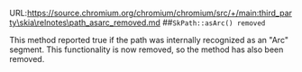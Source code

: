 URL:https://source.chromium.org/chromium/chromium/src/+/main:third_party\skia\relnotes\path_asarc_removed.md
##`SkPath::asArc() removed`

This method reported true if the path was internally recognized as an "Arc" segment.
This functionality is now removed, so the method has also been removed.
